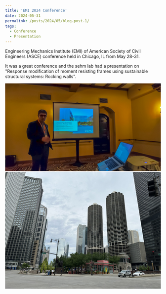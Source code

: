 ```yaml
---
title: 'EMI 2024 Conference'
date: 2024-05-31
permalink: /posts/2024/05/blog-post-1/
tags:
  - Conference
  - Presentation
---
```


<p>Engineering Mechanics Institute (EMI) of American Society of Civil Engineers (ASCE) conference held in Chicago, IL from May 28-31.</p>

<p>It was a great conference and the sehm lab had a presentation on "Response modification of moment resisting frames using sustainable structural systems: Rocking walls".</p>

![Presenting](emi2024-1.jpeg)
![Presenting](emi2024-2.jpeg)


